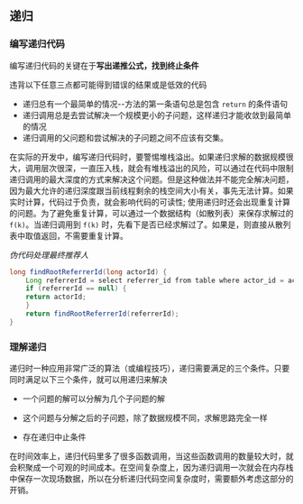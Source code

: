 ## 递归

### 编写递归代码

编写递归代码的关键在于**写出递推公式，找到终止条件**

违背以下任意三点都可能得到错误的结果或是低效的代码

* 递归总有一个最简单的情况--方法的第一条语句总是包含 `return` 的条件语句
* 递归调用总是去尝试解决一个规模更小的子问题，这样递归才能收敛到最简单的情况
* 递归调用的父问题和尝试解决的子问题之间不应该有交集。

在实际的开发中，编写递归代码时，要警惕堆栈溢出。如果递归求解的数据规模很大，调用层次很深，一直压入栈，就会有堆栈溢出的风险，可以通过在代码中限制递归调用的最大深度的方式来解决这个问题。但是这种做法并不能完全解决问题，因为最大允许的递归深度跟当前线程剩余的栈空间大小有关，事先无法计算。如果实时计算，代码过于负责，就会影响代码的可读性; 使用递归时还会出现重复计算的问题。为了避免重复计算，可以通过一个数据结构（如散列表）来保存求解过的 `f(k)`。当递归调用到 `f(k)` 时，先看下是否已经求解过了。如果是，则直接从散列表中取值返回，不需要重复计算。

*伪代码处理最终推荐人*
```java
long findRootReferrerId(long actorId) {
    Long referrerId = select referrer_id from table where actor_id = actorId;
    if (referrerId == null) {
	return actorId;
    }
    return findRootReferrerId(referrerId);
}
```

### 理解递归

递归时一种应用非常广泛的算法（或编程技巧），递归需要满足的三个条件。只要同时满足以下三个条件，就可以用递归来解决

* 一个问题的解可以分解为几个子问题的解

* 这个问题与分解之后的子问题，除了数据规模不同，求解思路完全一样

* 存在递归中止条件

在时间效率上，递归代码里多了很多函数调用，当这些函数调用的数量较大时，就会积聚成一个可观的时间成本。在空间复杂度上，因为递归调用一次就会在内存栈中保存一次现场数据，所以在分析递归代码空间复杂度时，需要额外考虑这部分的开销。


